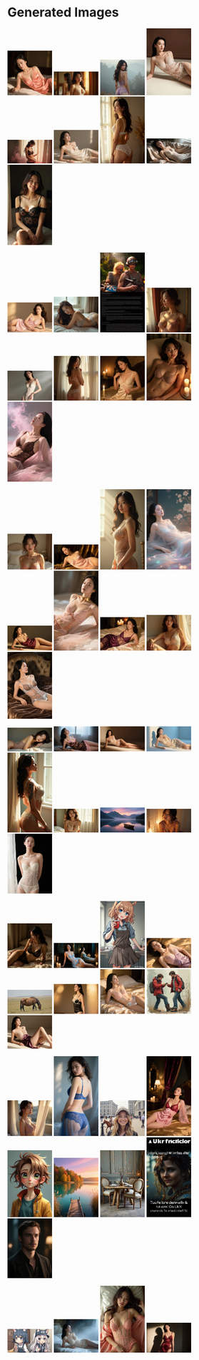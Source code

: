 # Generated Images



<img src="2025_09_02_01.webp" width="100"/> <img src="2025_09_02_02.webp" width="100"/> <img src="2025_09_02_03.webp" width="100"/> <img src="2025_09_02_04.webp" width="100"/> <img src="2025_09_02_05.webp" width="100"/> <img src="2025_09_02_06.webp" width="100"/> <img src="2025_09_02_07.webp" width="100"/> <img src="2025_09_02_08.webp" width="100"/> <img src="2025_09_02_09.webp" width="100"/>

<img src="2025_09_02_10.webp" width="100"/> <img src="2025_09_02_11.webp" width="100"/> <img src="2025_09_02_12.webp" width="100"/> <img src="2025_09_02_13.webp" width="100"/> <img src="2025_09_02_14.webp" width="100"/> <img src="2025_09_02_15.webp" width="100"/> <img src="2025_09_02_16.webp" width="100"/> <img src="2025_09_02_17.webp" width="100"/> <img src="2025_09_02_18.webp" width="100"/>

<img src="2025_09_02_19.webp" width="100"/> <img src="2025_09_02_20.webp" width="100"/> <img src="2025_09_02_21.webp" width="100"/> <img src="2025_09_02_22.webp" width="100"/> <img src="2025_09_02_23.webp" width="100"/> <img src="2025_09_02_24.webp" width="100"/> <img src="2025_09_02_25.webp" width="100"/> <img src="2025_09_02_26.webp" width="100"/> <img src="2025_09_02_27.webp" width="100"/>

<img src="2025_09_02_28.webp" width="100"/> <img src="2025_09_02_29.webp" width="100"/> <img src="2025_09_02_30.webp" width="100"/> <img src="2025_09_02_31.webp" width="100"/> <img src="2025_09_02_32.webp" width="100"/> <img src="2025_09_02_33.webp" width="100"/> <img src="2025_09_02_34.webp" width="100"/> <img src="2025_09_02_35.webp" width="100"/> <img src="2025_09_02_36.webp" width="100"/>

<img src="2025_09_02_37.webp" width="100"/> <img src="2025_09_02_38.webp" width="100"/> <img src="2025_09_02_39.webp" width="100"/> <img src="2025_09_02_40.webp" width="100"/> <img src="2025_09_02_41.webp" width="100"/> <img src="2025_09_02_42.webp" width="100"/> <img src="2025_09_02_43.webp" width="100"/> <img src="2025_09_02_44.webp" width="100"/> <img src="2025_09_02_45.webp" width="100"/>

<img src="2025_09_02_46.webp" width="100"/> <img src="2025_09_02_47.webp" width="100"/> <img src="2025_09_02_48.webp" width="100"/> <img src="2025_09_02_49.webp" width="100"/> <img src="2025_09_02_50.webp" width="100"/> <img src="2025_09_02_51.webp" width="100"/> <img src="2025_09_02_52.webp" width="100"/> <img src="2025_09_02_53.webp" width="100"/> <img src="2025_09_02_54.webp" width="100"/>

<img src="2025_09_02_55.webp" width="100"/> <img src="2025_09_02_56.webp" width="100"/> <img src="2025_09_02_57.webp" width="100"/> <img src="2025_09_02_58.webp" width="100"/>